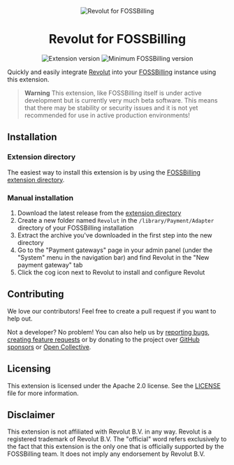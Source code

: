 <div align="center">
  <img src="https://user-images.githubusercontent.com/35808275/236844335-8085c37f-ea5f-4e6a-9712-8c5bea7ebcaf.png" alt="Revolut for FOSSBilling">
  <h1>Revolut for FOSSBilling</h1>
  <img src="http://extensions.fossbilling.org/api/extension/Revolut/badges/version" alt="Extension version">
  <img src="http://extensions.fossbilling.org/api/extension/Revolut/badges/min_fossbilling_version" alt="Minimum FOSSBilling version">
</div>

Quickly and easily integrate [Revolut](https://mollie.com) into your [FOSSBilling](https://fossbilling.org) instance using this extension.

> **Warning**
> This extension, like FOSSBilling itself is under active development but is currently very much beta software. This means that there may be stability or security issues and it is not yet recommended for use in active production environments!

## Installation
### Extension directory
The easiest way to install this extension is by using the [FOSSBilling extension directory](https://extensions.fossbilling.org/extension/Revolut).

### Manual installation
1. Download the latest release from the [extension directory](https://extensions.fossbilling.org/extension/Revolut)
2. Create a new folder named `Revolut` in the `/library/Payment/Adapter` directory of your FOSSBilling installation
3. Extract the archive you've downloaded in the first step into the new directory
4. Go to the "Payment gateways" page in your admin panel (under the "System" menu in the navigation bar) and find Revolut in the "New payment gateway" tab
5. Click the cog icon next to Revolut to install and configure Revolut

## Contributing
We love our contributors! Feel free to create a pull request if you want to help out.

Not a developer? No problem! You can also help us by [reporting bugs, creating feature requests](https://github.com/FOSSBilling/mollie/issues/new/choose) or by donating to the project over [GitHub sponsors](https://github.com/sponsors/FOSSBilling) or [Open Collective](https://opencollective.com/fossbilling).

## Licensing
This extension is licensed under the Apache 2.0 license. See the [LICENSE](LICENSE) file for more information.

## Disclaimer
This extension is not affiliated with Revolut B.V. in any way. Revolut is a registered trademark of Revolut B.V. The "official" word refers exclusively to the fact that this extension is the only one that is officially supported by the FOSSBilling team. It does not imply any endorsement by Revolut B.V.